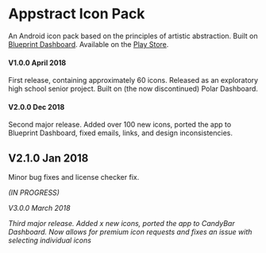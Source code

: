 # Appstract Icon Pack

An Android icon pack based on the principles of artistic abstraction. Built on [Blueprint Dashboard](https://github.com/jahirfiquitiva/Blueprint). Available on the [Play Store](https://play.google.com/store/apps/details?id=com.melon.appstract).

#### V1.0.0 April 2018
First release, containing approximately 60 icons. Released as an exploratory high school senior project. Built on (the now discontinued) Polar Dashboard.

#### V2.0.0 Dec 2018
Second major release. Added over 100 new icons, ported the app to Blueprint Dashboard, fixed emails, links, and design inconsistencies. 

## V2.1.0 Jan 2018
Minor bug fixes and license checker fix.

_(IN PROGRESS)_

_V3.0.0 March 2018_

_Third major release. Added x new icons, ported the app to CandyBar Dashboard. Now allows for premium icon requests and fixes an issue with selecting individual icons_
